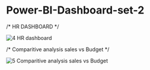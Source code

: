 # Power-BI-Dashboard-set-2


/* HR DASHBOARD */

![4  HR dashboard ](https://user-images.githubusercontent.com/85949588/122117526-994d2580-ce44-11eb-8991-e31a75421ed6.jpg)


/* Comparitive analysis sales vs Budget */

![5  Comparitive analysis sales vs Budget](https://user-images.githubusercontent.com/85949588/122117719-d0233b80-ce44-11eb-8864-b7b0965a951a.jpg)



